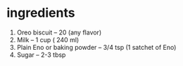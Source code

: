 # ingredients
1. Oreo biscuit – 20 (any flavor)
2. Milk – 1 cup ( 240 ml)
3. Plain Eno or baking powder – 3/4 tsp (1 satchet of Eno)
4. Sugar – 2-3 tbsp